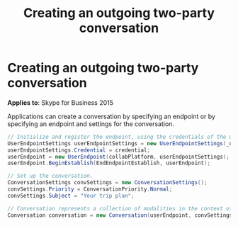 ﻿---
title: Creating an outgoing two-party conversation
TOCTitle: Creating an outgoing two-party conversation
ms:assetid: 67b43d59-9f40-4d80-82cf-365acdae078f
ms:mtpsurl: https://msdn.microsoft.com/library/Dn465980(v=office.16)
ms:contentKeyID: 65239921
ms.date: 07/27/2015
mtps_version: v=office.16
dev_langs:
- csharp
---

# Creating an outgoing two-party conversation


**Applies to**: Skype for Business 2015

Applications can create a conversation by specifying an endpoint or by specifying an endpoint and settings for the conversation.

```csharp
// Initialize and register the endpoint, using the credentials of the user the application will be acting as.
UserEndpointSettings userEndpointSettings = new UserEndpointSettings(_userURI, userServer);
userEndpointSettings.Credential = credential;
userEndpoint = new UserEndpoint(collabPlatform, userEndpointSettings);
userEndpoint.BeginEstablish(EndEndpointEstablish, userEndpoint);

// Set up the conversation.
ConversationSettings convSettings = new ConversationSettings();
convSettings.Priority = ConversationPriority.Normal;
convSettings.Subject = "Your trip plan";

// Conversation represents a collection of modalities in the context of a dialog with one or multiple callees.
Conversation conversation = new Conversation(userEndpoint, convSettings);
```

